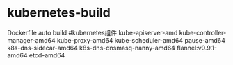 # kubernetes-build
Dockerfile auto build
#kubernetes组件
kube-apiserver-amd
kube-controller-manager-amd64
kube-proxy-amd64
kube-scheduler-amd64
pause-amd64
k8s-dns-sidecar-amd64
k8s-dns-dnsmasq-nanny-amd64
flannel:v0.9.1-amd64
etcd-amd64
